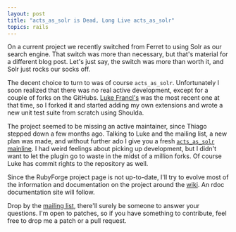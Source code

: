 ```yaml
---
layout: post
title: "acts_as_solr is Dead, Long Live acts_as_solr"
topics: rails
---
```

On a current project we recently switched from Ferret to using Solr as our search engine. That switch was more than necessary, but that's material for a different blog post. Let's just say, the switch was more than worth it, and Solr just rocks our socks off.

The decent choice to turn to was of course `acts_as_solr`. Unfortunately I soon realized that there was no real active development, except for a couple of forks on the GitHubs. [Luke Francl's](http://github.com/look/acts_as_solr/tree/master) was the most recent one at that time, so I forked it and started adding my own extensions and wrote a new unit test suite from scratch using Shoulda.

The project seemed to be missing an active maintainer, since Thiago stepped down a few months ago. Talking to Luke and the mailing list, a new plan was made, and without further ado I give you a fresh [`acts_as_solr` mainline](http://github.com/mattmatt/acts_as_solr/tree/master). I had weird feelings about picking up development, but I didn't want to let the plugin go to waste in the midst of a million forks. Of course Luke has commit rights to the repository as well.

Since the RubyForge project page is not up-to-date, I'll try to evolve most of the information and documentation on the project around the [wiki](http://github.com/mattmatt/acts_as_solr/wikis). An rdoc documentation site will follow.

Drop by the [mailing list](http://groups.google.com/group/acts_as_solr), there'll surely be someone to answer your questions. I'm open to patches, so if you have something to contribute, feel free to drop me a patch or a pull request.